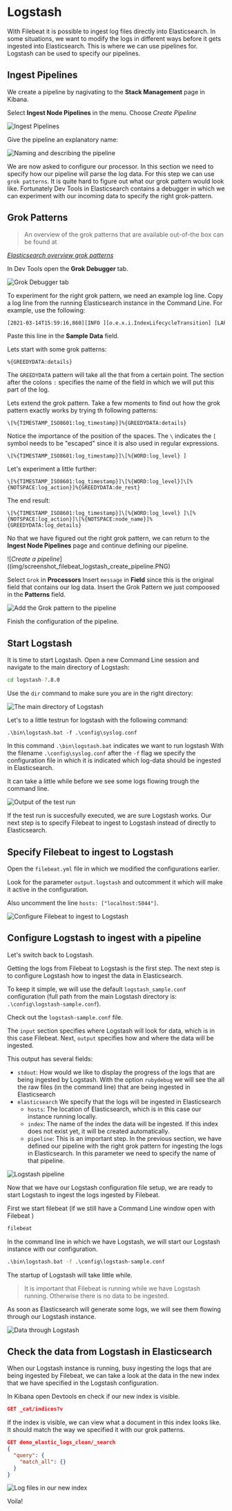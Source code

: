 # Logstash


With Filebeat it is possible to ingest log files directly into Elasticsearch. In some situations, we want to modify the logs in different ways before it gets ingested into Elasticsearch. This is where we can use pipelines for. Logstash can be used to specify our pipelines.


## Ingest Pipelines



We create a pipeline by nagivating to the **Stack Management** page in Kibana. 


Select **Ingest Node Pipelines** in the menu.
Choose *Create Pipeline*



![*Ingest Pipelines*](img/screenshot_ingest_nodes_pipelines.PNG)


Give the pipeline an explanatory name:



![*Naming and describing the pipeline*](img/screenshot_create_pipeline_naam_beschrijving.PNG)



We are now asked to configure our processor. In this section we need to specify how our pipeline will parse the log data. For this step we can use `grok patterns`. It is quite hard to figure out what our grok pattern would look like. Fortunately Dev Tools in Elasticsearch contains a debugger in which we can experiment with our incoming data to specify the right grok-pattern.



## Grok Patterns



> An overview of the grok patterns that are available out-of-the box can be found at


[*Elasticsearch overview grok patterns*](https://github.com/elastic/elasticsearch/blob/master/libs/grok/src/main/resources/patterns/grok-patterns)


In Dev Tools open the **Grok Debugger** tab.


![*Grok Debugger tab*](img/screenshot_tab_open_grok_debugger.PNG)



To experiment for the right grok pattern, we need an example log line. Copy a log line from the running Elasticsearch instance in the Command Line. For example, use the following:



```bat
[2021-03-14T15:59:16,860][INFO ][o.e.x.i.IndexLifecycleTransition] [LAPTOP-V6JSAGOU] moving index [filebeat-7.11.2-2021.03.14-000001] from [null] to [{"phase":"new","action":"complete","name":"complete"}] in policy [filebeat]
```


Paste this line in the **Sample Data** field.

Lets start with some grok patterns:


```grok
%{GREEDYDATA:details}
```

The `GREEDYDATA` pattern will take all the that from a certain point. The section after the colons `:` specifies the name of the field in which we will put this part of the log.


Lets extend the grok pattern. Take a few moments to find out how the grok pattern exactly works by trying th following patterns:



```grok
\[%{TIMESTAMP_ISO8601:log_timestamp}]%{GREEDYDATA:details}
```


Notice the importance of the position of the spaces.
The `\` indicates the `[` symbol needs to be "escaped" since it is also used in regular expressions.



```grok
\[%{TIMESTAMP_ISO8601:log_timestamp}]\[%{WORD:log_level} ]
```

Let's experiment a little further:


```grok
\[%{TIMESTAMP_ISO8601:log_timestamp}]\[%{WORD:log_level}]\[%{NOTSPACE:log_action}]%{GREEDYDATA:de_rest}
```

The end result:

```grok
\[%{TIMESTAMP_ISO8601:log_timestamp}]\[%{WORD:log_level} ]\[%{NOTSPACE:log_action}]\[%{NOTSPACE:node_name}]%{GREEDYDATA:log_details}
```

No that we have figured out the right grok pattern, we can return to the **Ingest Node Pipelines** page and continue defining our pipeline.



![*Create a pipeline*]((img/screenshot_filebeat_logstash_create_pipeline.PNG)


Select `Grok` in **Processors**
Insert `message` in **Field** since this is the original field that contains our log data.
Insert the Grok Pattern we just compoosed in the **Patterns** field.



![*Add the Grok pattern to the pipeline*](img/screenshot_grok_toepassen_aan_processor.PNG)


Finish the configuration of the pipeline.




## Start Logstash


It is time to start Logstash. Open a new Command Line session and navigate to the main directory of Logstash:


```bat
cd logstash-7.8.0
```

Use the `dir` command to make sure you are in the right directory:



![*The main directory of Logstash*](img/screenshot_logstash_directory.PNG)



Let's to a little testrun for logstash with the following command:


```bar
.\bin\logstash.bat -f .\config\syslog.conf
```


In this command `.\bin\logstash.bat` indicates we want to run logstash
With the filename `.\config\syslog.conf` after the `-f` flag we specify the configuration file in which it is indicated which log-data should be ingested in Elasticsearch.




It can take a little while before we see some logs flowing trough the command line.



![*Output of the test run*](img/screenshot_logstash_testrun_output.PNG)




If the test run is succesfully executed, we are sure Logstash works. Our next step is to specify Filebeat to ingest to Logstash instead of directly to Elasticsearch.



## Specify Filebeat to ingest to Logstash



Open the `filebeat.yml` file in which we modified the configurations earlier. 



Look for the parameter `output.logstash` and outcomment it which will make it active in the configuration.



Also uncomment the line `hosts: ["localhost:5044"]`.



![*Configure Filebeat to ingest to Logstash*](img/screenshot_config_filebeat_voor_logstash.PNG)



## Configure Logstash to ingest with a pipeline




Let's switch back to Logstash.



Getting the logs from Filebeat to Logstash is the first step. The next step is to configure Logstash how to ingest the data in Elasticsearch. 



To keep it simple, we will use the default `logstash_sample.conf` configuration (full path from the main Logstash directory is: `.\config\logstash-sample.conf`).


Check out the `logstash-sample.conf` file.



The `input` section specifies where Logstash will look for data, which is in this case Filebeat.
Next, `output` specifies how and where the data will be ingested.



This output has several fields:


* `stdout`: How would we like to display the progress of the logs that are being ingested by Logstash. With the option `rubydebug` we will see the all the raw files (in the command line) that are being ingested in Elasticsearch
* `elasticsearch` We specify that the logs will be ingested in Elasticsearch
    * `hosts`: The location of Elasticsearch, which is in this case our instance running locally.
    * `index`: The name of the index the data will be ingested. If this index does not exist yet, it will be created automatically.
    * `pipeline`: This is an important step. In the previous section, we have defined our pipeline with the right grok pattern for ingesting the logs in Elasticsearch. In this parameter we need to specify the name of that pipeline.
    


![*Logstash pipeline*](img/screenshot_config_logstash_filebeat_ingest_pipeline.PNG)



Now that we have our Logstash configuration file setup, we are ready to start Logstash to ingest the logs ingested by Filebeat.



First we start filebeat (if we still have a Command Line window open with Filebeat )


```bat
filebeat
```


In the command line in which we have Logstash, we will start our Logstash instance with our configuration.


```bat
.\bin\logstash.bat -f .\config\logstash-sample.conf
```


The startup of Logstash will take little while. 


> It is important that Filebeat is running while we have Logstash running. Otherwise there is no data to be ingested.


As soon as Elasticsearch will generate some logs, we will see them flowing through our Logstash instance.




![*Data through Logstash*](img/screenshot_logstash_beats_data_loopt_erdoorheen.PNG)



## Check the data from Logstash in Elasticsearch



When our Logstash instance is running, busy ingesting the logs that are being ingested by Filebeat, we can take a look at the data in the new index that we have specified in the Logstash configuration.

In Kibana open Devtools en check if our new index is visible.


```json
GET _cat/indices?v
```


If the index is visible, we can view what a document in this index looks like. It should match the way we specified it with our grok patterns.



```json
GET demo_elastic_logs_clean/_search
{
  "query": {
    "match_all": {}
  }
}

```

![*Log files in our new index*](img/screenshot_kibana_nieuwe_index_na_filebeat_pipeline.PNG)


Voila! 